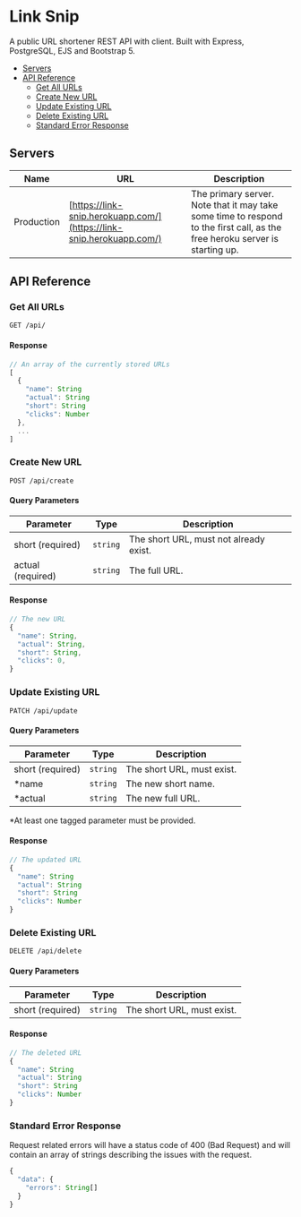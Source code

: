 # Link Snip

A public URL shortener REST API with client. Built with Express, PostgreSQL, EJS and Bootstrap 5.

- [Servers](#servers)
- [API Reference](#api-reference)
  - [Get All URLs](#get-all-urls)
  - [Create New URL](#create-new-url)
  - [Update Existing URL](#update-existing-url)
  - [Delete Existing URL](#delete-existing-url)
  - [Standard Error Response](#standard-error-response)

## Servers

| Name       | URL                                                                  | Description                                                                                                                 |
| ---------- | -------------------------------------------------------------------- | --------------------------------------------------------------------------------------------------------------------------- |
| Production | [https://link-snip.herokuapp.com/](https://link-snip.herokuapp.com/) | The primary server. Note that it may take some time to respond to the first call, as the free heroku server is starting up. |

## API Reference

### Get All URLs

```HTTP
GET /api/
```

#### Response

```ts
// An array of the currently stored URLs
[
  {
    "name": String
    "actual": String
    "short": String
    "clicks": Number
  },
  ...
]
```

### Create New URL

```HTTP
POST /api/create
```

#### Query Parameters

| Parameter         | Type     | Description                                |
| ----------------- | -------- | ------------------------------------------ |
| short (required)  | `string` | The short URL, must not already exist. |
| actual (required) | `string` | The full URL.                              |

#### Response

```ts
// The new URL
{
  "name": String,
  "actual": String,
  "short": String,
  "clicks": 0,
}
```

### Update Existing URL

```HTTP
PATCH /api/update
```

#### Query Parameters

| Parameter        | Type     | Description                    |
| ---------------- | -------- | ------------------------------ |
| short (required) | `string` | The short URL, must exist.     |
| \*name           | `string` | The new short name.            |
| \*actual         | `string` | The new full URL.              |

\*At least one tagged parameter must be provided.

#### Response

```ts
// The updated URL
{
  "name": String
  "actual": String
  "short": String
  "clicks": Number
}
```

### Delete Existing URL

```HTTP
DELETE /api/delete
```

#### Query Parameters

| Parameter        | Type     | Description                    |
| ---------------- | -------- | ------------------------------ |
| short (required) | `string` | The short URL, must exist. |

#### Response

```ts
// The deleted URL
{
  "name": String
  "actual": String
  "short": String
  "clicks": Number
}
```

### Standard Error Response

Request related errors will have a status code of 400 (Bad Request) and will contain an array of strings describing the issues with the request.

```ts
{
  "data": {
    "errors": String[]
  }
}
```
